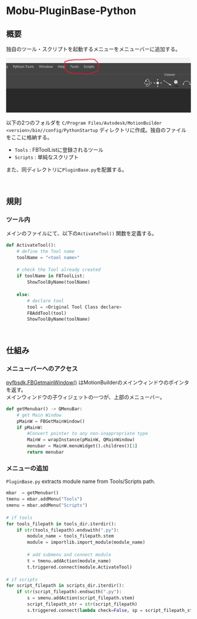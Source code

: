 # Mobu-PluginBase-Python
## 概要
独自のツール・スクリプトを起動するメニューをメニューバーに追加する。

  ![alt text](image-1.png)

以下の2つのフォルダを `C/Program Files/Autodesk/MotionBuilder <version>/bin//config/PythonStartup` ディレクトリに作成。独自のファイルをここに格納する。

- `Tools`   : FBToolListに登録されるツール
- `Scripts` : 単純なスクリプト

また、同ディレクトリに`PluginBase.py`を配置する。


<br>

## 規則
### ツール内
メインのファイルにて、以下の`ActivateTool()` 関数を定義する。

```python
def ActivateTool():
    # define the Tool name 
    toolName = "<tool name>"

    # check the Tool already created
    if toolName in FBToolList:
        ShowToolByName(toolName)

    else:
        # declare tool
        tool = <Original Tool Class declare>
        FBAddTool(tool)
        ShowToolByName(toolName)
```


<br>

## 仕組み
### メニューバーへのアクセス
[pyfbsdk.FBGetmainWindow()](https://help.autodesk.com/cloudhelp/2025/ENU/MOBU-PYTHON-API-REF/namespacepyfbsdk.html#a168c7b3df16bd9358f8326cd57167134) はMotionBuilderのメインウィンドウのポインタを返す。<br>
メインウィンドウの子ウィジェットの一つが、上部のメニューバー。


```python
def getMenubar() -> QMenuBar:
    # get Main Window
    pMainW = FBGetMainWindow()
    if pMainW:
        #Convert pointer to any non-inappropriate type
        MainW = wrapInstance(pMainW, QMainWindow)
        menubar = MainW.menuWidget().children()[1]
        return menubar
```


### メニューの追加
`PluginBase.py` extracts module name from Tools/Scripts path.  

```python
mbar  = getMenubar()
tmenu = mbar.addMenu("Tools")
smenu = mbar.addMenu("Scripts")

# if tools
for tools_filepath in tools_dir.iterdir():
    if str(tools_filepath).endswith(".py"):
        module_name = tools_filepath.stem
        module = importlib.import_module(module_name)
        
        # add submenu and connect module
        t = tmenu.addAction(module_name)
        t.triggered.connect(module.ActivateTool)

# if scripts
for script_filepath in scripts_dir.iterdir():
    if str(script_filepath).endswith(".py"):
        s = smenu.addAction(script_filepath.stem)
        script_filepath_str = str(script_filepath) 
        s.triggered.connect(lambda check=False, sp = script_filepath_str : FBApplication().ExecuteScript(sp))

```
